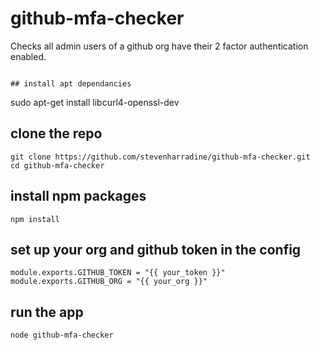 # github-mfa-checker
Checks all admin users of a github org have their 2 factor authentication enabled.

```

## install apt dependancies
```
sudo apt-get install libcurl4-openssl-dev

## clone the repo
```
git clone https://github.com/stevenharradine/github-mfa-checker.git
cd github-mfa-checker
```

## install npm packages
```
npm install
```

## set up your org and github token in the config
```
module.exports.GITHUB_TOKEN = "{{ your_token }}"
module.exports.GITHUB_ORG = "{{ your_org }}"
```

## run the app
```
node github-mfa-checker
```